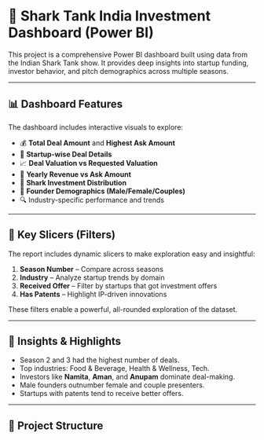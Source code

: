 # 🦈 Shark Tank India Investment Dashboard (Power BI)

This project is a comprehensive Power BI dashboard built using data from the Indian Shark Tank show. It provides deep insights into startup funding, investor behavior, and pitch demographics across multiple seasons.

---

## 📊 Dashboard Features

The dashboard includes interactive visuals to explore:

- 💰 **Total Deal Amount** and **Highest Ask Amount**
- 🏢 **Startup-wise Deal Details**
- 📈 **Deal Valuation vs Requested Valuation**
- 🧾 **Yearly Revenue vs Ask Amount**
- 🦈 **Shark Investment Distribution**
- 👥 **Founder Demographics (Male/Female/Couples)**
- 🔍 Industry-specific performance and trends

---

## 🧩 Key Slicers (Filters)

The report includes dynamic slicers to make exploration easy and insightful:

1. **Season Number** – Compare across seasons
2. **Industry** – Analyze startup trends by domain
3. **Received Offer** – Filter by startups that got investment offers
4. **Has Patents** – Highlight IP-driven innovations

These filters enable a powerful, all-rounded exploration of the dataset.

---

## 📌 Insights & Highlights

- Season 2 and 3 had the highest number of deals.
- Top industries: Food & Beverage, Health & Wellness, Tech.
- Investors like **Namita**, **Aman**, and **Anupam** dominate deal-making.
- Male founders outnumber female and couple presenters.
- Startups with patents tend to receive better offers.

---

## 📁 Project Structure
